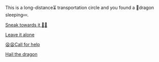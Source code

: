 This is a long-distance⏳ transportation circle and you found a 🐉dragon sleeping💤.

[Sneak towards it 🤫👟](4.md)

[Leave it alone ](../2/1.md)

[😫😫Call for help](3-2.md)

[Hail the dragon](2-1D.md)